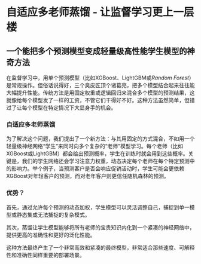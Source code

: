 # 自适应多老师蒸馏 - 让监督学习更上一层楼
## 一个能把多个预测模型变成轻量级高性能学生模型的神奇方法

在监督学习中，用单个预测模型（比如XGBoost、LightGBM或*Random Forest*）是常规操作。但俗话说得好，三个臭皮匠顶个诸葛亮，把多个模型结合起来往往能大幅提升性能。传统方法是用固定权重或逻辑回归来混合多个模型的预测结果，这就像给每个模型发了一样的工资，不管它们干得好不好。这种方法虽然简单，但错过了让每个模型在特定情况下大显身手的机会。

### 自适应多老师蒸馏

为了解决这个问题，我们提出了一个新方法：与其用固定的方式混合，不如用一个轻量级神经网络“学生”来同时向多个复杂的“老师”模型学习。每个老师（比如XGBoost或LightGBM）都会给出预测概率，学生在训练时就会用到这些概率。关键是，我们的学生网络还会学习注意力权重，动态决定每个老师在每个特定预测中的影响力。举个例子，当预测客户是否会响应促销活动时，学生可能会更依赖XGBoost对年轻客户的预测，而对老年客户则更信任随机森林的预测。

### 优势？

首先，通过允许每个预测的动态加权，学生模型可以灵活调整自己，捕捉到单一模型或静态集成无法捕捉的复杂模式。

其次，蒸馏让学生模型能够将所有老师的宝贵知识内化到一个紧凑的神经网络中，提供更高的准确性和更好的泛化性能。

这种方法最终产生了一个非常高效和紧凑的最终模型，非常适合那些速度、可解释性和准确性同样重要的部署场景。